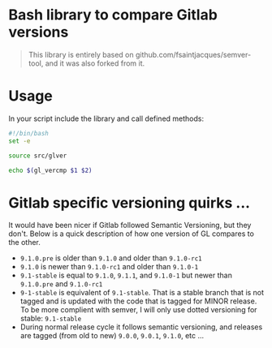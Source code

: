 Bash library to compare Gitlab versions
========================

> This library is entirely based on github.com/fsaintjacques/semver-tool, and it was also forked from it.

# Usage

In your script include the library and call defined methods:

```bash
#!/bin/bash
set -e

source src/glver

echo $(gl_vercmp $1 $2)
```

# Gitlab specific versioning quirks ...

It would have been nicer if Gitlab followed Semantic Versioning, but they don't. Below is a quick description of how one version of GL compares to the other.

- `9.1.0.pre` is older than `9.1.0` and older than `9.1.0-rc1`
- `9.1.0` is newer than `9.1.0-rc1` and older than `9.1.0-1`
- `9.1-stable` is equal to `9.1.0`, `9.1.1`, and `9.1.0-1` but newer than `9.1.0.pre` and `9.1.0-rc1`
- `9-1-stable` is equivalent of `9.1-stable`. That is a stable branch that is not tagged and is updated with the code that is tagged for MINOR release. To be more complient with semver, I will only use dotted versioning for stable: `9.1-stable`
- During normal release cycle it follows semantic versioning, and releases are tagged (from old to new) `9.0.0`, `9.0.1`, `9.1.0`, etc ...
